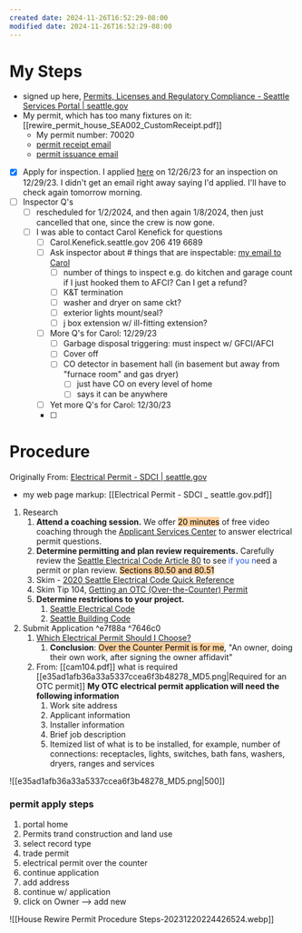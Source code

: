 ```yaml
---
created date: 2024-11-26T16:52:29-08:00
modified date: 2024-11-26T16:52:29-08:00
---
```

# My Steps
- signed up here, [Permits, Licenses and Regulatory Compliance - Seattle Services Portal | seattle.gov](https://cosaccela.seattle.gov/portal//)
- My permit, which has too many fixtures on it: [[rewire_permit_house_SEA002_CustomReceipt.pdf]]
	- My permit number: 70020
	- [permit receipt email](https://mail.google.com/mail/u/0/#inbox/FMfcgzGwJRvfqFscltTpLSqKVPmngVCQ)
	- [permit issuance email](https://mail.google.com/mail/u/0/#inbox/FMfcgzGwJRvfqFsclvGFkvKrbPlsWZss)
- [x] Apply for inspection.  I applied [here](https://cosaccela.seattle.gov/portal/Cap/CapDetail.aspx?Module=DPDPermits&capID1=23SCI&capID2=00000&capID3=D7510&agencyCode=SEATTLE&IsToShowInspection=) on 12/26/23 for an inspection on 12/29/23.  I didn't get an email right away saying I'd applied.  I'll have to check again tomorrow morning.
- [ ] Inspector Q's
	- [ ] rescheduled for 1/2/2024, and then again 1/8/2024, then just cancelled that one, since the crew is now gone.
	- [ ] I was able to contact Carol Kenefick for questions
		- [ ] Carol.Kenefick.seattle.gov   206 419 6689
		- [ ] Ask inspector about # things that are inspectable: [my email to Carol](https://mail.google.com/mail/u/0/#sent/QgrcJHsbflhdbZdPsbqqJpQrXQHMgwjLxcl)
			- [ ] number of things to inspect e.g. do kitchen and garage count if I just hooked them to AFCI?  Can I get a refund?
			- [ ] K&T termination 
			- [ ] washer and dryer on same ckt?
			- [ ] exterior lights mount/seal?  
			- [ ] j box extension w/ ill-fitting extension?
		- [ ] More Q's for Carol: 12/29/23
			- [ ] Garbage disposal triggering: must inspect w/ GFCI/AFCI
			- [ ] Cover off
			- [ ] CO detector in basement hall (in basement but away from "furnace room" and gas dryer)
				- [ ] just have CO on every level of home
				- [ ] says it can be anywhere
		- [ ] Yet more Q's for Carol: 12/30/23
		- [ ] 
# Procedure
Originally From: [Electrical Permit - SDCI | seattle.gov](https://www.seattle.gov/sdci/permits/permits-we-issue-(a-z)/electrical-permit#1.research)
- my web page markup: [[Electrical Permit - SDCI _ seattle.gov.pdf]]

1. Research
	1. **Attend a coaching session.** We offer <mark style="background: #FFB86CA6;">20 minutes</mark> of free video coaching through the [Applicant Services Center](https://www.seattle.gov/sdci/about-us/who-we-are/applicant-services-center) to answer electrical permit questions.
	2. **Determine permitting and plan review requirements.** Carefully review the [Seattle Electrical Code Article 80](https://www.seattle.gov/documents/Departments/SDCI/Codes/2020SeattleElectricalCodeArticle80.pdf) to see <span style="color:#2354e7">if you n</span>eed a permit or plan review. <mark style="background: #FFB86CA6;">Sections 80.50 and 80.51</mark>
	3. Skim - [2020 Seattle Electrical Code Quick Reference](https://www.seattle.gov/documents/Departments/SDCI/Codes/2020SeattleElectricalCodeQuickReference.pdf)
	4. Skim Tip 104, [Getting an OTC (Over-the-Counter) Permit](http://www.seattle.gov/DPD/Publications/CAM/cam104.pdf)
	5. **Determine restrictions to your project.**
		1. [Seattle Electrical Code](https://www.seattle.gov/sdci/codes/codes-we-enforce-(a-z)/electrical-code)
		2. [Seattle Building Code](https://www.seattle.gov/sdci/codes/codes-we-enforce-(a-z)/building-code)
2. Submit Application ^e7f88a ^7646c0
	1. [Which Electrical Permit Should I Choose?](https://seattlegov.zendesk.com/hc/en-us/articles/115004979048-Which-Electrical-Permit-Should-I-Choose-)
		1. **Conclusion**: <mark style="background: #FFB86CA6;">Over the Counter Permit is for me</mark>, "An owner, doing their own work, after signing the owner affidavit"
	2. From: [[cam104.pdf]] what is required [[e35ad1afb36a33a5337ccea6f3b48278_MD5.png|Required for an OTC permit]]
	   **My OTC electrical permit application will need the following information**
		1. Work site address
		2. Applicant information
		3. Installer information 
		4. Brief job description
		5. Itemized list of what is to be installed, for example, number of connections: receptacles, lights, switches, bath fans, washers, dryers, ranges and services 
			   
![[e35ad1afb36a33a5337ccea6f3b48278_MD5.png|500]]

### permit apply steps
1. portal home
2. Permits trand construction and land use
3. select record type
4. trade permit
5. electrical permit over the counter
6. continue application
7. add address
8. continue w/ application
9. click on Owner --> add new

![[House Rewire Permit Procedure Steps-20231220224426524.webp]]